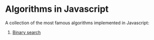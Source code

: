 # Algorithms in Javascript
A collection of the most famous algorithms implemented in Javascript:

1. [Binary search](./algorithms/binary-search)
